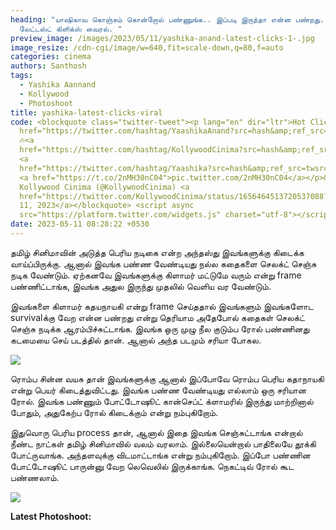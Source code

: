 ```yaml
---
heading: "யாஷிகாவ கொஞ்சம் கொன்றோல் பண்ணுங்க.. இப்படி இருந்தா என்ன பண்றது..
  லேட்டஸ்ட் கிளிக்ஸ் வைரல். "
preview_image: /images/2023/05/11/yashika-anand-latest-clicks-1-.jpg
image_resize: /cdn-cgi/image/w=640,fit=scale-down,q=80,f=auto
categories: cinema
authors: Santhosh
tags:
  - Yashika Aannand
  - Kollywood
  - Photoshoot
title: yashika-latest-clicks-viral
code: <blockquote class="twitter-tweet"><p lang="en" dir="ltr">Hot Clicks of <a
  href="https://twitter.com/hashtag/YaashikaAnand?src=hash&amp;ref_src=twsrc%5Etfw">#YaashikaAnand</a>
  🔥<a
  href="https://twitter.com/hashtag/KollywoodCinima?src=hash&amp;ref_src=twsrc%5Etfw">#KollywoodCinima</a>
  <a
  href="https://twitter.com/hashtag/Yaashika?src=hash&amp;ref_src=twsrc%5Etfw">#Yaashika</a>
  <a href="https://t.co/2nMH30nC04">pic.twitter.com/2nMH30nC04</a></p>&mdash;
  Kollywood Cinima (@KollywoodCinima) <a
  href="https://twitter.com/KollywoodCinima/status/1656464513720537088?ref_src=twsrc%5Etfw">May
  11, 2023</a></blockquote> <script async
  src="https://platform.twitter.com/widgets.js" charset="utf-8"></script>
date: 2023-05-11 08:28:22 +0530
---
```

தமிழ் சினிமாவின் அடுத்த பெரிய நடிகை என்ற அந்தஸ்து இவங்களுக்கு கிடைக்க வாய்ப்பிருக்கு. ஆனால் இவங்க பண்ண வேண்டியது நல்ல கதைகளை செலக்ட் செஞ்சு நடிக வேண்டும். ஏற்கனவே இவங்களுக்கு கிளாமர் மட்டுமே வரும் என்று frame பண்ணிட்டாங்க, இவங்க அதுல இருந்து முதலில் வெளிய வர வேண்டும். 

இவங்களை கிளாமர் கதயநாயகி என்று frame செய்ததால் இவங்களும் இவங்களோட survivalக்கு வேற என்ன பண்றது என்று தெரியாம அதேபோல் கதைகள் செலக்ட் செஞ்சு நடிக்க ஆரம்பிச்சுட்டாங்க. இவங்க ஒரு முழு நீல குடும்ப ரோல் பண்ணினது கடமையை செய் படத்தில் தான். ஆனால் அந்த படமும் சரியா போகல. 

![](/images/2023/05/11/yashika-anand-latest-clicks-2-.jpg)

ரொம்ப சின்ன வயசு தான் இவங்களுக்கு ஆனால் இப்போவே ரொம்ப பெரிய கதாநாயகி என்று பெயர் கிடைத்துவிட்டது. இவங்க பண்ண வேண்டியது எல்லாம் ஒரு சரியான ரோல். இவங்க பண்ணும் போட்டோஷூட் கான்செப்ட் க்ளாமரில் இருந்து மாற்றினால் போதும், அதுகேற்ப ரோல் கிடைக்கும் என்று நம்புகிறோம். 

இதுவொரு பெரிய process தான், ஆனால் இதை இவங்க செஞ்சுட்டாங்க என்றால் நீண்ட நாட்கள் தமிழ் சினிமாவில் வலம் வரலாம். இல்லையென்றால் பாதிலையே தூக்கி போட்ருவாங்க. அந்தளவுக்கு விடமாட்டாங்க என்று நம்புகிறோம். இப்போ பண்ணின போட்டோஷூட் பாருன்னு வேற லெவெலில் இருக்காங்க. நெகட்டிவ் ரோல் கூட பண்ணலாம். 

![](/images/2023/05/11/yashika-anand-latest-clicks-2-.jpg)

**L﻿atest Photoshoot:**